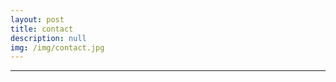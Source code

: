 ```yaml
---
layout: post
title: contact
description: null
img: /img/contact.jpg
---
```


***
<br>
<head><link rel="stylesheet" href="https://use.fontawesome.com/releases/v5.0.13/css/all.css" integrity="sha384-DNOHZ68U8hZfKXOrtjWvjxusGo9WQnrNx2sqG0tfsghAvtVlRW3tvkXWZh58N9jp" crossorigin="anonymous"></head>
<span class="contacticon center">
	<a href="mailto:jared.desjardins@colorado.edu"><i class="fa fa-envelope"></i></a>
	<a href="http://www.linkedin.com/in/jareddesjardins/"><i class="fa fa-linkedin-in"></i></a>
	<a href="http://www.researchgate.net/profile/Jared_Desjardins"><i class="fab fa-researchgate"></i></a>
	<!-- <a href="https://github.com" target="_blank"><i class="fa fa-github-square"></i></a> -->
	<!-- <a href="http://tumblr.com" target="_blank"><i class="fa fa-tumblr-square"></i></a> -->
	<!-- <a href="https://twitter.com" target="_blank"><i class="fa fa-twitter-square"></i></a> -->
</span>
